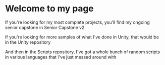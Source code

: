 # Welcome to my page
If you're looking for my most complete projects, you'll find my ongoing senior capstone in Senior Capstone v2

If you're looking for more samples of what I've done in Unity, that would be in the Unity repository

And then in the Scripts repository, I've got a whole bunch of random scripts in various languages that I've just messed around with
